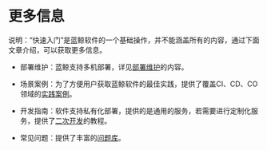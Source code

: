 # 更多信息

说明：“快速入门”是蓝鲸软件的一个基础操作，并不能涵盖所有的内容，通过下面文章介绍，可以获取更多信息。

- 部署维护：蓝鲸支持多机部署，详见[部署维护](5.1/部署维护/README.md)的内容。

- 场景案例：为了方便用户获取蓝鲸软件的最佳实践，提供了覆盖CI、CD、CO领域的[实践案例](5.1/bk_solutions/Getting_started/Getting_started.md)。

- 开发指南：软件支持私有化部署，提供的是通用的服务，若需要进行定制化服务，提供了[二次开发](5.1/开发指南/开发简介/README.md)的教程。

- 常见问题：提供了丰富的[问题库](5.1/常见问题/README.md)。
